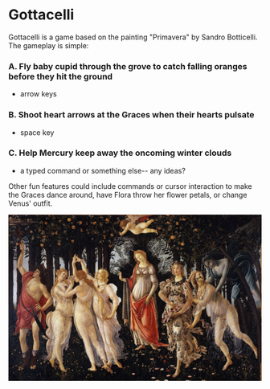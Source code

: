 # Gottacelli

Gottacelli is a game based on the painting "Primavera" by Sandro Botticelli. The gameplay is simple: 
### A. Fly baby cupid through the grove to catch falling oranges before they hit the ground 
* arrow keys 
### B. Shoot heart arrows at the Graces when their hearts pulsate
* space key 
### C. Help Mercury keep away the oncoming winter clouds 
* a typed command or something else-- any ideas?

Other fun features could include commands or cursor interaction to make the Graces dance around, have Flora throw her flower petals, or change Venus' outfit. 

![](src/images/spring.png)
